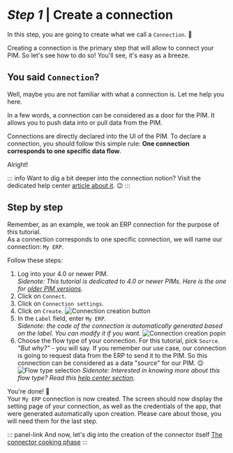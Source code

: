 # _Step 1_ | Create a connection

In this step, you are going to create what we call a `Connection`. :rocket:

Creating a connection is the primary step that will allow to connect your PIM. So let's see how to do so! You'll see, it's easy as a breeze.

## You said `Connection`?

Well, maybe you are not familiar with what a connection is. Let me help you here.

In a few words, a connection can be considered as a door for the PIM. It allows you to push data into or pull data from the PIM.

Connections are directly declared into the UI of the PIM. To declare a connection, you should follow this simple rule: **One connection corresponds to one specific data flow**.

Alright!

::: info
Want to dig a bit deeper into the connection notion? Visit the dedicated help center [article about it](https://help.akeneo.com/articles/what-is-a-connection.html). :wink:
:::

## Step by step

Remember, as an example, we took an ERP connection for the purpose of this tutorial.  
As a connection corresponds to one specific connection, we will name our connection: `My ERP`.

Follow these steps:
1. Log into your 4.0 or newer PIM.  
_Sidenote: This tutorial is dedicated to 4.0 or newer PIMs. Here is the one for [older PIM versions](/getting-started/connect-the-pim-old/welcome.html)._
1. Click on `Connect`.
1. Click on `Connection settings`.
1. Click on `Create`.
![Connection creation button](/img/getting-started/connection-creation-button.png)
1. In the `Label` field, enter `My ERP`.  
_Sidenote: the code of the connection is automatically generated based on the label. You can modify it if you want._
![Connection creation popin](/img/getting-started/connection-creation-erp-popin.png)
1. Choose the flow type of your connection. For this tutorial, pick `Source`.  
_"But why?"_ - you will say. If you remember our use case, our connection is going to request data from the ERP to send it to the PIM. So this connection can be considered as a data "source" for our PIM. :wink:  
![Flow type selection](/img/getting-started/source-flow-type-selection.png)
_Sidenote: Interested in knowing more about this flow type? Read this [help center section](https://help.akeneo.com/articles/manage-your-connections.html#choose-your-flow-type)._

You're done! :tada:  
Your `My ERP` connection is now created. The screen should now display the setting page of your connection, as well as the credentials of the app, that were generated automatically upon creation. Please care about those, you will need them for the last step.

::: panel-link And now, let's dig into the creation of the connector itself [The connector cooking phase](/getting-started/connect-the-pim-4x/step-2.html)
:::
